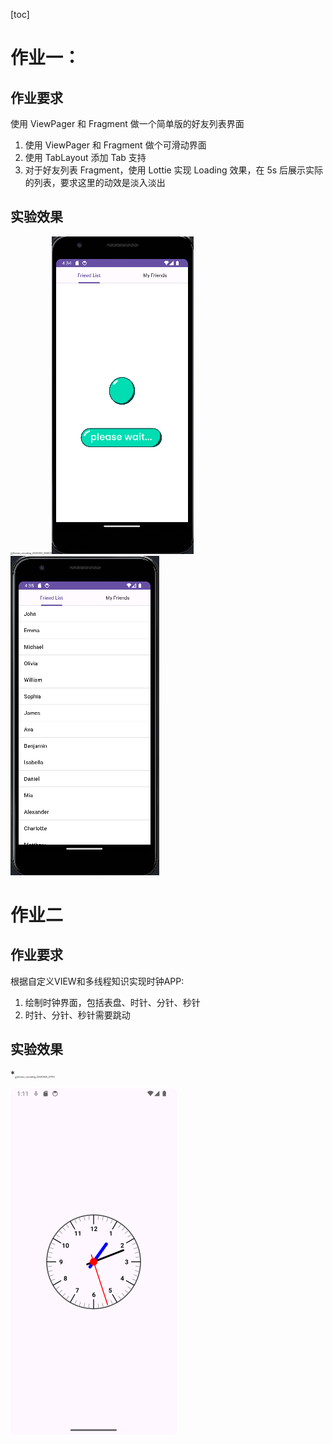 [toc]

# 作业一：

## 作业要求

使用 ViewPager 和 Fragment 做一个简单版的好友列表界面

1. 使用 ViewPager 和 Fragment 做个可滑动界面
2. 使用 TabLayout 添加 Tab 支持
3. 对于好友列表 Fragment，使用 Lottie 实现 Loading 效果，在 5s 后展示实际的列表，要求这里的动效是淡入淡出

 

## 实验效果

<img src="https://raw.githubusercontent.com/csu-yulin/cloud/master/typora-img/Screen_recording_20240512_005800.gif" alt="Screen_recording_20240512_005800" style="zoom:25%;" />![image-20240512003504069](https://raw.githubusercontent.com/csu-yulin/cloud/master/typora-img/image-20240512003504069.png)![image-20240512003516319](https://raw.githubusercontent.com/csu-yulin/cloud/master/typora-img/image-20240512003516319.png)



# 作业二

## 作业要求

根据自定义VIEW和多线程知识实现时钟APP:

1. 绘制时钟界面，包括表盘、时针、分针、秒针
2. 时针、分针、秒针需要跳动



## 实验效果

*<img src="https://raw.githubusercontent.com/csu-yulin/cloud/master/typora-img/Screen_recording_20240520_211112.gif" alt="Screen_recording_20240520_211112" style="zoom:25%;" />

![image-20240520211723158](https://raw.githubusercontent.com/csu-yulin/cloud/master/typora-img/image-20240520211723158.png)
